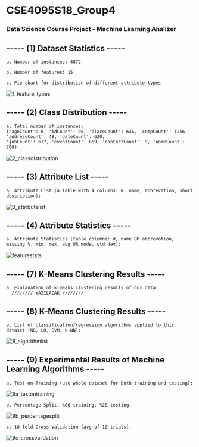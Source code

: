 # CSE4095S18_Group4
### Data Science Course Project - Machine Learning Analizer

## ----- (1) Dataset Statistics -----

```
a. Number of instances: 4872

b. Number of features: 15

c. Pie chart for distribution of different attribute types
```
![1_feature_types](https://user-images.githubusercontent.com/16938791/40610401-e6f0c1e0-627a-11e8-8a81-c2e653280eb9.png)

## ----- (2) Class Distribution -----

```
a. Total number of instances:
{'ageCount': 0, 'idCount': 98, 'placeCount': 646, 'compCount': 1256, 'addressCount': 48, 'dateCount': 620, 
'jobCount': 617, 'eventCount': 869, 'contactCount': 9, 'nameCount': 709}
```
![2_classdistribution](https://user-images.githubusercontent.com/16938791/40610583-a28155a0-627b-11e8-9c6a-b2f0142205bd.png)

## ----- (3) Attribute List -----

```
a. Attribute List (a table with 4 columns: #, name, abbrevation, short description):
```
![3_attributelist](https://user-images.githubusercontent.com/16938791/40610792-706b4084-627c-11e8-922c-0bd6df4f55e1.PNG)

## ----- (4) Attribute Statistics -----

```
a. Attribute Statistics (table columns: #, name OR abbrevation, missing %, min, max, avg OR mode, std dev):
```
![featurestats](https://user-images.githubusercontent.com/16938791/40611125-c7729e12-627d-11e8-9155-00b1a126c15a.PNG)

## ----- (7) K-Means Clustering Results -----

```
a. Explanation of k-means clustering results of our data:
  //////// YAZILACAK ////////
```

## ----- (8) K-Means Clustering Results -----

```
a. List of classification/regression algorithms applied to this dataset (NB, LR, SVM, k-NN):
```
![8_algorithmlist](https://user-images.githubusercontent.com/16938791/40611627-be3f32ae-627f-11e8-8a1b-f8efa5d6ee35.PNG)

## ----- (9) Experimental Results of Machine Learning Algorithms -----

```
a. Test-on-Training (use whole dataset for both training and testing):
```
![9a_testontraining](https://user-images.githubusercontent.com/16938791/40630840-f8a5fd4c-62de-11e8-800a-75efe7f48734.PNG)

```
b. Percentage Split, %80 training, %20 testing:
```
![9b_percentagesplit](https://user-images.githubusercontent.com/16938791/40630859-1bab7dbc-62df-11e8-84b3-735c3e213b36.PNG)

```
c. 10-fold Cross Validation (avg of 10 trials):
```
![9c_crossvalidation](https://user-images.githubusercontent.com/16938791/40630871-30b7902e-62df-11e8-8d2b-c609ddd26f9f.PNG)
